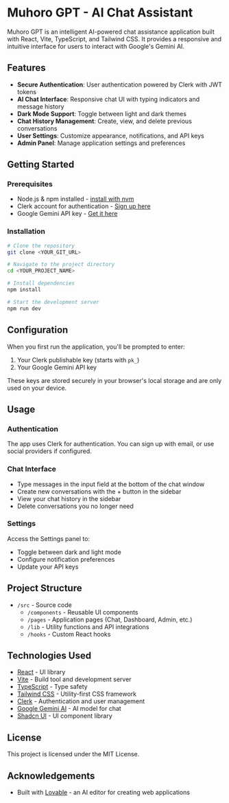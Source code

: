 
# Muhoro GPT - AI Chat Assistant

Muhoro GPT is an intelligent AI-powered chat assistance application built with React, Vite, TypeScript, and Tailwind CSS. It provides a responsive and intuitive interface for users to interact with Google's Gemini AI.

## Features

- **Secure Authentication**: User authentication powered by Clerk with JWT tokens
- **AI Chat Interface**: Responsive chat UI with typing indicators and message history
- **Dark Mode Support**: Toggle between light and dark themes
- **Chat History Management**: Create, view, and delete previous conversations
- **User Settings**: Customize appearance, notifications, and API keys
- **Admin Panel**: Manage application settings and preferences

## Getting Started

### Prerequisites

- Node.js & npm installed - [install with nvm](https://github.com/nvm-sh/nvm#installing-and-updating)
- Clerk account for authentication - [Sign up here](https://clerk.dev/)
- Google Gemini API key - [Get it here](https://ai.google.dev/)

### Installation

```sh
# Clone the repository
git clone <YOUR_GIT_URL>

# Navigate to the project directory
cd <YOUR_PROJECT_NAME>

# Install dependencies
npm install

# Start the development server
npm run dev
```

## Configuration

When you first run the application, you'll be prompted to enter:

1. Your Clerk publishable key (starts with `pk_`)
2. Your Google Gemini API key

These keys are stored securely in your browser's local storage and are only used on your device.

## Usage

### Authentication

The app uses Clerk for authentication. You can sign up with email, or use social providers if configured.

### Chat Interface

- Type messages in the input field at the bottom of the chat window
- Create new conversations with the + button in the sidebar
- View your chat history in the sidebar
- Delete conversations you no longer need

### Settings

Access the Settings panel to:
- Toggle between dark and light mode
- Configure notification preferences
- Update your API keys

## Project Structure

- `/src` - Source code
  - `/components` - Reusable UI components
  - `/pages` - Application pages (Chat, Dashboard, Admin, etc.)
  - `/lib` - Utility functions and API integrations
  - `/hooks` - Custom React hooks

## Technologies Used

- [React](https://reactjs.org/) - UI library
- [Vite](https://vitejs.dev/) - Build tool and development server
- [TypeScript](https://www.typescriptlang.org/) - Type safety
- [Tailwind CSS](https://tailwindcss.com/) - Utility-first CSS framework
- [Clerk](https://clerk.dev/) - Authentication and user management
- [Google Gemini AI](https://ai.google.dev/) - AI model for chat
- [Shadcn UI](https://ui.shadcn.com/) - UI component library

## License

This project is licensed under the MIT License.

## Acknowledgements

- Built with [Lovable](https://lovable.dev/) - an AI editor for creating web applications
